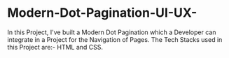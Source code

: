 # Modern-Dot-Pagination-UI-UX-
In this Project, I've built a Modern Dot Pagination which a Developer can integrate in a Project for the Navigation of Pages. The Tech Stacks used in this Project are:- HTML and CSS.
